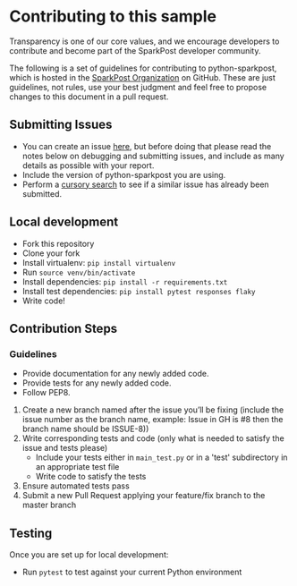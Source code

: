 # Contributing to this sample

Transparency is one of our core values, and we encourage developers to contribute and become part of the SparkPost developer community.

The following is a set of guidelines for contributing to python-sparkpost,
which is hosted in the [SparkPost Organization](https://github.com/sparkpost) on GitHub.
These are just guidelines, not rules, use your best judgment and feel free to
propose changes to this document in a pull request.

## Submitting Issues

* You can create an issue [here](https://github.com/sparkpost/python-sparkpost/issues/new), but
  before doing that please read the notes below on debugging and submitting issues,
  and include as many details as possible with your report.
* Include the version of python-sparkpost you are using.
* Perform a [cursory search](https://github.com/SparkPost/python-sparkpost/issues?q=is%3Aissue+is%3Aopen)
  to see if a similar issue has already been submitted.

## Local development

* Fork this repository
* Clone your fork
* Install virtualenv: ``pip install virtualenv``
* Run ``source venv/bin/activate``
* Install dependencies: ``pip install -r requirements.txt``
* Install test dependencies: `pip install pytest responses flaky`
* Write code!

## Contribution Steps

### Guidelines

- Provide documentation for any newly added code.
- Provide tests for any newly added code.
- Follow PEP8.

1. Create a new branch named after the issue you’ll be fixing (include the issue number as the branch name, example: Issue in GH is #8 then the branch name should be ISSUE-8))
2. Write corresponding tests and code (only what is needed to satisfy the issue and tests please)
    * Include your tests either in `main_test.py` or in a 'test' subdirectory in an appropriate test file
    * Write code to satisfy the tests
3. Ensure automated tests pass
4. Submit a new Pull Request applying your feature/fix branch to the master branch

## Testing

Once you are set up for local development:

* Run `pytest` to test against your current Python environment

